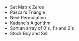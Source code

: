 - Set Matrix Zeros
- Pascal's Triangle
- Next Permutation
- Kadane's Algorithm
- Sort an array of 0's, 1's and 2's
- Stock Buy and Sell
